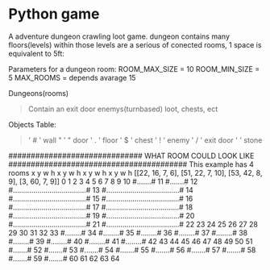 # Python game 
A adventure dungeon crawling loot game.
dungeon contains many floors(levels) within those levels are a serious of conected rooms, 1 space is equivalent to 5ft: 


Parameters for a dungeon room:
ROOM_MAX_SIZE = 10
ROOM_MIN_SIZE = 5
MAX_ROOMS = depends avarage 15

Dungeons(rooms)
> Contain an exit door
> enemys(turnbased)
> loot, chests, ect 

Objects Table:
> ' # ' wall 
> " ' " door
> ' . ' floor
> ' $ ' chest 
> ' ! ' enemy
> ' / ' exit door
> '   ' stone



############################## WHAT ROOM COULD LOOK LIKE ########################################
 This example has 4 rooms
  x   y   w  h    x   y   w  h     x   y   w  h    x  y   w  h
[[22, 16, 7, 6], [51, 22, 7, 10], [53, 42, 8, 9], [3, 60, 7, 9]]
                                                                 0
                                                                 1
                                                                 2
                                                                 3
                                                                 4
                                                                 5
                                                                 6
                                                                 7
                                                                 8
                                                                 9
                                                                 10
                      #.......#                                  11
                      #.......#                                  12
                      #....................................#     13
                      #....................................#     14
                      #....................................#     15
                      #....................................#     16
                      #....................................#     17
                      #....................................#     18
                      #....................................#     19
                      #....................................#     20
                      #....................................#     21
                      #....................................#     22
                                                                 23
                                                                 24
                                                                 25
                                                                 26
                                                                 27
                                                                 28
                                                                 29
                                                                 30
                                                                 31
                                                                 32
                                                                 33
                                                     #........#  34
                                                     #........#  35
                                                     #........#  36
                                                     #........#  37
                                                     #........#  38
                                                     #........#  39
                                                     #........#  40
                                                     #........#  41
                                                     #........#  42
                                                                 43
                                                                 44
                                                                 45
                                                                 46
                                                                 47
                                                                 48
                                                                 49
                                                                 50
                                                                 51
   #.......#                                                     52
   #.......#                                                     53
   #.......#                                                     54
   #.......#                                                     55
   #.......#                                                     56
   #.......#                                                     57
   #.......#                                                     58
   #.......#                                                     59
   #.......#                                                     60
                                                                 61
                                                                 62
                                                                 63
                                                                 64
  
